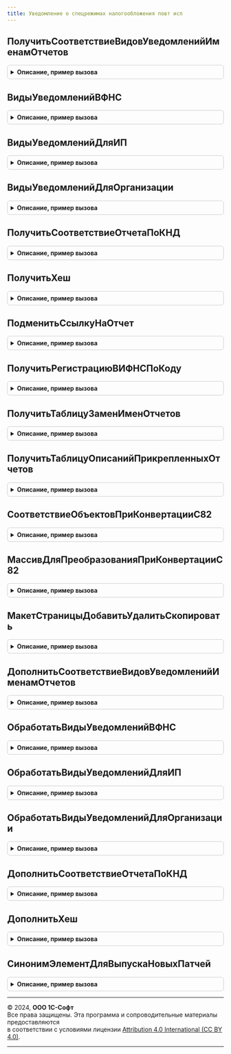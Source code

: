 ```yaml
---
title: Уведомление о спецрежимах налогообложения повт исп
---
```



## ПолучитьСоответствиеВидовУведомленийИменамОтчетов
<details style="margin: 1em 0; padding: 0.5em; border: 1px solid #ccc; border-radius: 6px;">

<summary style="font-weight: bold; cursor: pointer;">Описание, пример вызова</summary>

```bsl

Функция ПолучитьСоответствиеВидовУведомленийИменамОтчетов() Экспорт
```

Пример вызова
```bsl
Результат = УведомлениеОСпецрежимахНалогообложенияПовтИсп.ПолучитьСоответствиеВидовУведомленийИменамОтчетов() 
```
</details>

## ВидыУведомленийВФНС
<details style="margin: 1em 0; padding: 0.5em; border: 1px solid #ccc; border-radius: 6px;">

<summary style="font-weight: bold; cursor: pointer;">Описание, пример вызова</summary>

```bsl

Функция ВидыУведомленийВФНС() Экспорт
```

Пример вызова
```bsl
Результат = УведомлениеОСпецрежимахНалогообложенияПовтИсп.ВидыУведомленийВФНС() 
```
</details>

## ВидыУведомленийДляИП
<details style="margin: 1em 0; padding: 0.5em; border: 1px solid #ccc; border-radius: 6px;">

<summary style="font-weight: bold; cursor: pointer;">Описание, пример вызова</summary>

```bsl

Функция ВидыУведомленийДляИП() Экспорт
```

Пример вызова
```bsl
Результат = УведомлениеОСпецрежимахНалогообложенияПовтИсп.ВидыУведомленийДляИП() 
```
</details>

## ВидыУведомленийДляОрганизации
<details style="margin: 1em 0; padding: 0.5em; border: 1px solid #ccc; border-radius: 6px;">

<summary style="font-weight: bold; cursor: pointer;">Описание, пример вызова</summary>

```bsl

Функция ВидыУведомленийДляОрганизации() Экспорт
```

Пример вызова
```bsl
Результат = УведомлениеОСпецрежимахНалогообложенияПовтИсп.ВидыУведомленийДляОрганизации() 
```
</details>

## ПолучитьСоответствиеОтчетаПоКНД
<details style="margin: 1em 0; padding: 0.5em; border: 1px solid #ccc; border-radius: 6px;">

<summary style="font-weight: bold; cursor: pointer;">Описание, пример вызова</summary>

```bsl

Функция ПолучитьСоответствиеОтчетаПоКНД() Экспорт
```

Пример вызова
```bsl
Результат = УведомлениеОСпецрежимахНалогообложенияПовтИсп.ПолучитьСоответствиеОтчетаПоКНД() 
```
</details>

## ПолучитьХеш
<details style="margin: 1em 0; padding: 0.5em; border: 1px solid #ccc; border-radius: 6px;">

<summary style="font-weight: bold; cursor: pointer;">Описание, пример вызова</summary>

```bsl

Функция ПолучитьХеш() Экспорт
```

Пример вызова
```bsl
Результат = УведомлениеОСпецрежимахНалогообложенияПовтИсп.ПолучитьХеш() 
```
</details>

## ПодменитьСсылкуНаОтчет
<details style="margin: 1em 0; padding: 0.5em; border: 1px solid #ccc; border-radius: 6px;">

<summary style="font-weight: bold; cursor: pointer;">Описание, пример вызова</summary>

```bsl

Функция ПодменитьСсылкуНаОтчет(Ссылка) Экспорт
```

Пример вызова
```bsl
Результат = УведомлениеОСпецрежимахНалогообложенияПовтИсп.ПодменитьСсылкуНаОтчет(Ссылка) 
```
</details>

## ПолучитьРегистрациюВИФНСПоКоду
<details style="margin: 1em 0; padding: 0.5em; border: 1px solid #ccc; border-radius: 6px;">

<summary style="font-weight: bold; cursor: pointer;">Описание, пример вызова</summary>

```bsl

Функция ПолучитьРегистрациюВИФНСПоКоду(КодНО, Организация) Экспорт
```

Пример вызова
```bsl
Результат = УведомлениеОСпецрежимахНалогообложенияПовтИсп.ПолучитьРегистрациюВИФНСПоКоду(КодНО, Организация) 
```
</details>

## ПолучитьТаблицуЗаменИменОтчетов
<details style="margin: 1em 0; padding: 0.5em; border: 1px solid #ccc; border-radius: 6px;">

<summary style="font-weight: bold; cursor: pointer;">Описание, пример вызова</summary>

```bsl

Функция ПолучитьТаблицуЗаменИменОтчетов() Экспорт
```

Пример вызова
```bsl
Результат = УведомлениеОСпецрежимахНалогообложенияПовтИсп.ПолучитьТаблицуЗаменИменОтчетов() 
```
</details>

## ПолучитьТаблицуОписанийПрикрепленныхОтчетов
<details style="margin: 1em 0; padding: 0.5em; border: 1px solid #ccc; border-radius: 6px;">

<summary style="font-weight: bold; cursor: pointer;">Описание, пример вызова</summary>

```bsl

Функция ПолучитьТаблицуОписанийПрикрепленныхОтчетов() Экспорт
```

Пример вызова
```bsl
Результат = УведомлениеОСпецрежимахНалогообложенияПовтИсп.ПолучитьТаблицуОписанийПрикрепленныхОтчетов() 
```
</details>

## СоответствиеОбъектовПриКонвертацииС82
<details style="margin: 1em 0; padding: 0.5em; border: 1px solid #ccc; border-radius: 6px;">

<summary style="font-weight: bold; cursor: pointer;">Описание, пример вызова</summary>

```bsl

Функция СоответствиеОбъектовПриКонвертацииС82() Экспорт
```

Пример вызова
```bsl
Результат = УведомлениеОСпецрежимахНалогообложенияПовтИсп.СоответствиеОбъектовПриКонвертацииС82() 
```
</details>

## МассивДляПреобразованияПриКонвертацииС82
<details style="margin: 1em 0; padding: 0.5em; border: 1px solid #ccc; border-radius: 6px;">

<summary style="font-weight: bold; cursor: pointer;">Описание, пример вызова</summary>

```bsl

Функция МассивДляПреобразованияПриКонвертацииС82() Экспорт
```

Пример вызова
```bsl
Результат = УведомлениеОСпецрежимахНалогообложенияПовтИсп.МассивДляПреобразованияПриКонвертацииС82() 
```
</details>

## МакетСтраницыДобавитьУдалитьСкопировать
<details style="margin: 1em 0; padding: 0.5em; border: 1px solid #ccc; border-radius: 6px;">

<summary style="font-weight: bold; cursor: pointer;">Описание, пример вызова</summary>

```bsl

Функция МакетСтраницыДобавитьУдалитьСкопировать() Экспорт
```

Пример вызова
```bsl
Результат = УведомлениеОСпецрежимахНалогообложенияПовтИсп.МакетСтраницыДобавитьУдалитьСкопировать() 
```
</details>

## ДополнитьСоответствиеВидовУведомленийИменамОтчетов
<details style="margin: 1em 0; padding: 0.5em; border: 1px solid #ccc; border-radius: 6px;">

<summary style="font-weight: bold; cursor: pointer;">Описание, пример вызова</summary>

```bsl

//&Вместо("ДополнитьСоответствиеВидовУведомленийИменамОтчетов")
Процедура ДополнитьСоответствиеВидовУведомленийИменамОтчетов(СоответствиеИмен) Экспорт
```

Пример вызова
```bsl
УведомлениеОСпецрежимахНалогообложенияПовтИсп.ДополнитьСоответствиеВидовУведомленийИменамОтчетов(СоответствиеИмен));
```
</details>

## ОбработатьВидыУведомленийВФНС
<details style="margin: 1em 0; padding: 0.5em; border: 1px solid #ccc; border-radius: 6px;">

<summary style="font-weight: bold; cursor: pointer;">Описание, пример вызова</summary>

```bsl

//&Вместо("ОбработатьВидыУведомленийВФНС")
Процедура ОбработатьВидыУведомленийВФНС(ВидыУведомленийВФНС) Экспорт
```

Пример вызова
```bsl
УведомлениеОСпецрежимахНалогообложенияПовтИсп.ОбработатьВидыУведомленийВФНС(ВидыУведомленийВФНС));
```
</details>

## ОбработатьВидыУведомленийДляИП
<details style="margin: 1em 0; padding: 0.5em; border: 1px solid #ccc; border-radius: 6px;">

<summary style="font-weight: bold; cursor: pointer;">Описание, пример вызова</summary>

```bsl

//&Вместо("ОбработатьВидыУведомленийДляИП")
Процедура ОбработатьВидыУведомленийДляИП(ВидыУведомленийДляИП) Экспорт
```

Пример вызова
```bsl
УведомлениеОСпецрежимахНалогообложенияПовтИсп.ОбработатьВидыУведомленийДляИП(ВидыУведомленийДляИП));
```
</details>

## ОбработатьВидыУведомленийДляОрганизации
<details style="margin: 1em 0; padding: 0.5em; border: 1px solid #ccc; border-radius: 6px;">

<summary style="font-weight: bold; cursor: pointer;">Описание, пример вызова</summary>

```bsl

//&Вместо("ОбработатьВидыУведомленийДляОрганизации")
Процедура ОбработатьВидыУведомленийДляОрганизации(ВидыУведомленийДляОрганизации) Экспорт
```

Пример вызова
```bsl
УведомлениеОСпецрежимахНалогообложенияПовтИсп.ОбработатьВидыУведомленийДляОрганизации(ВидыУведомленийДляОрганизации));
```
</details>

## ДополнитьСоответствиеОтчетаПоКНД
<details style="margin: 1em 0; padding: 0.5em; border: 1px solid #ccc; border-radius: 6px;">

<summary style="font-weight: bold; cursor: pointer;">Описание, пример вызова</summary>

```bsl

//&Вместо("ДополнитьСоответствиеОтчетаПоКНД")
Процедура ДополнитьСоответствиеОтчетаПоКНД(СоответствиеКНД) Экспорт
```

Пример вызова
```bsl
УведомлениеОСпецрежимахНалогообложенияПовтИсп.ДополнитьСоответствиеОтчетаПоКНД(СоответствиеКНД));
```
</details>

## ДополнитьХеш
<details style="margin: 1em 0; padding: 0.5em; border: 1px solid #ccc; border-radius: 6px;">

<summary style="font-weight: bold; cursor: pointer;">Описание, пример вызова</summary>

```bsl

//&Вместо("ДополнитьХеш")
Процедура ДополнитьХеш(СоответствиеХеш) Экспорт
```

Пример вызова
```bsl
УведомлениеОСпецрежимахНалогообложенияПовтИсп.ДополнитьХеш(СоответствиеХеш));
```
</details>

## СинонимЭлементДляВыпускаНовыхПатчей
<details style="margin: 1em 0; padding: 0.5em; border: 1px solid #ccc; border-radius: 6px;">

<summary style="font-weight: bold; cursor: pointer;">Описание, пример вызова</summary>

```bsl

//&Вместо("СинонимЭлементДляВыпускаНовыхПатчей")
Функция СинонимЭлементДляВыпускаНовыхПатчей() Экспорт
```

Пример вызова
```bsl
Результат = УведомлениеОСпецрежимахНалогообложенияПовтИсп.СинонимЭлементДляВыпускаНовыхПатчей() 
```
</details>

---

© 2024, **ООО 1С-Софт**  
Все права защищены. Эта программа и сопроводительные материалы предоставляются  
в соответствии с условиями лицензии [Attribution 4.0 International (CC BY 4.0)](https://creativecommons.org/licenses/by/4.0/legalcode).

---

